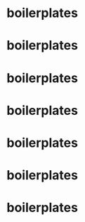 
# boilerplates
# boilerplates
# boilerplates
# boilerplates
# boilerplates
# boilerplates
# boilerplates


